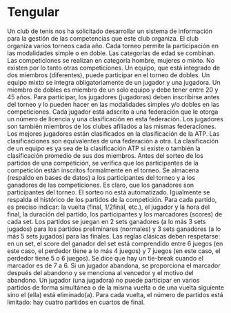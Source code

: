 ﻿# Tengular
Un club de tenis nos ha solicitado desarrollar un sistema de información para la gestión de las competencias que este club organiza. El club organiza varios torneos cada año. Cada torneo permite la participación en las modalidades simple o en doble. Las categorías de edad se combinan. Las competiciones se realizan en categoría hombre, mujeres o mixto. No existen por lo tanto otras competiciones. Un equipo, que está integrado de dos miembros (diferentes), puede participar en el torneo de dobles.
Un equipo mixto se integra obligatoriamente de un jugador y una jugadora. Un miembro de dobles es miembro de un solo equipo y debe tener entre 20 y 45 años. Para participar, los jugadores (jugadoras) deben inscribirse antes del torneo y lo pueden hacer en las modalidades simples y/o dobles en las competiciones. Cada jugador está adscrito a una federación que le otorga un número de licencia y una clasificación en esta federación. Los jugadores son también miembros de los clubes afiliados a las mismas federaciones. Los mejores jugadores están clasificados en la clasificación de la ATP. Las clasificaciones son equivalentes de una federación a otra. La clasificación de un equipo es ya sea de la clasificación ATP si existe o también la clasificación promedio de sus dos miembros.
Antes del sorteo de los partidos de una competición, se verifica que los participantes de la competición están inscritos formalmente en el torneo. Se almacena (respaldo en bases de datos) a los participantes del torneo y a los ganadores de las competiciones. Es claro, que los ganadores son participantes del torneo. El sorteo no está automatizado. Igualmente se respalda el histórico de los partidos de la competición. Para cada partido, es preciso indicar: la vuelta (final, 1/2final, etc.), el jugador y la hora del final, la duración del partido, los participantes y los marcadores (scores) de cada set. Los partidos se juegan en 2 sets ganadores (a lo más 3 sets jugados) para los partidos preliminares (normales) y 3 sets ganadores (a lo más 5 sets jugados) para las finales.
Las reglas clásicas deben respetarse: en un set, el score del ganador del set está comprendido entre 6 juegos (en este caso, el perdedor tiene a lo más 4 juegos) y 7 juegos (en este caso, el perdedor tiene 5 o 6 juegos). Se dice que hay un tie-break cuando el marcador es de 7 a 6. Si un jugador abandona, se proporciona el marcador después del abandono y se menciona al vencedor y el motivo del abandono. Un jugador (una jugadora) no puede participar en varios partidos de forma simultánea o de la misma vuelta o de una vuelta siguiente sino el (ella) está eliminado(a). Para cada vuelta, el número de partidos está limitado: hay cuatro partidos en cuartos de final.